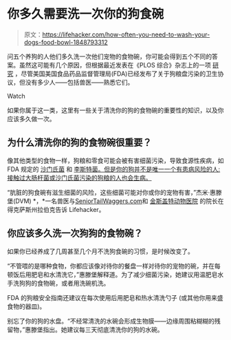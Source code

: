 # 你多久需要洗一次你的狗食碗

> 原文：<https://lifehacker.com/how-often-you-need-to-wash-your-dogs-food-bowl-1848793312>

问五个养狗的人他们多久洗一次他们宠物的食物碗，你可能会得到五个不同的答案。虽然这可能有几个原因，但根据最近发表在《PLOS 综合》杂志上的一项 [研究](https://journals.plos.org/plosone/article?id=10.1371/journal.pone.0259478) ，尽管美国美国食品药品监督管理局(FDA)已经发布了关于狗粮盘污染的卫生协议，但没有多少人——包括兽医——熟悉它们。

Watch

如果你属于这一类，这里有一些关于清洗你的狗的食物碗的重要性的知识，以及你应该多久做一次。

## 为什么清洗你的狗的食物碗很重要？

像其他类型的食物一样，狗粮和零食可能会被有害细菌污染，导致食源性疾病，如 FDA 规定的 [沙门氏菌](https://www.fda.gov/animal-veterinary/animal-health-literacy/get-facts-about-salmonella) 和 [李斯特菌](https://www.fda.gov/animal-veterinary/animal-health-literacy/get-facts-about-listeria)[。但是你的狗并不是唯一一个有患病风险的人:接触过大肠杆菌或沙门氏菌污染的狗粮的人也会生病。](https://www.fda.gov/animal-veterinary/animal-health-literacy/tips-safe-handling-pet-food-and-treats#:~:text=Both%20before%20and%20after%20handling,%2C%20spoon%2C%20or%20cup%20instead.)

“肮脏的狗食碗有滋生细菌的风险，这些细菌可能对你或你的宠物有害，”杰米·惠滕堡(DVM) *，*一名兽医与[SeniorTailWaggers.com](https://seniortailwaggers.com/)和 [金斯盖特动物医院](https://www.petvetlubbock.com/our-practice/) 的院长在得克萨斯州拉伯克告诉 Lifehacker。

## 你应该多久洗一次狗狗的食物碗？

如果你已经养成了几周甚至几个月不洗狗食碗的习惯，是时候改变了。

“不管喂的是哪种食物，你都应该像对待你的餐盘一样对待你的宠物的碗，并在每顿饭后用肥皂和水清洗它，”惠滕堡解释道。为了减少细菌污染，她建议用温肥皂水手洗狗狗的食物碗，或者用洗碗机洗。

FDA 的狗粮安全指南还建议在每次使用后用肥皂和热水清洗勺子 (或其他你用来盛食物的器皿)。

别忘了你的狗的水盘。“不经常清洗的水碗会形成生物膜——边缘周围粘糊糊的残留物，”惠滕堡指出。她建议每三天彻底清洗你的狗的水碗。